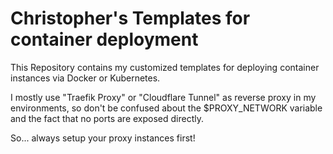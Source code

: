 # Christopher's Templates for container deployment

This Repository contains my customized templates for deploying container instances via Docker or Kubernetes.

I mostly use "Traefik Proxy" or "Cloudflare Tunnel" as reverse proxy in my environments, so don't be confused about the $PROXY_NETWORK variable and the fact that no ports are exposed directly.

So... always setup your proxy instances first!